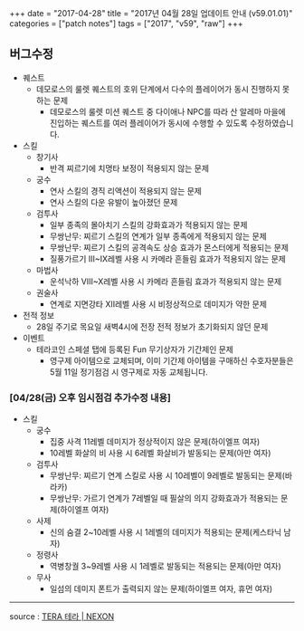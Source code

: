 +++
date = "2017-04-28"
title = "2017년 04월 28일 업데이트 안내 (v59.01.01)"
categories = ["patch notes"]
tags = ["2017", "v59", "raw"]
+++

## 버그수정

- 퀘스트
  - 데모로스의 룰렛 퀘스트의 호위 단계에서 다수의 플레이어가 동시 진행하지 못하는 문제
    - 데모로스의 룰렛 미션 퀘스트 중 다이애나 NPC를 따라 산 알레마 마을에 진입하는 퀘스트를
여러 플레이어가 동시에 수행할 수 있도록 수정하였습니다.
- 스킬
  - 창기사
    - 반격 찌르기에 치명타 보정이 적용되지 않는 문제
  - 궁수
    - 연사 스킬의 경직 리액션이 적용되지 않는 문제
    - 연사 스킬의 다운 유발이 높아졌던 문제
  - 검투사
    - 일부 종족의 몰아치기 스킬의 강화효과가 적용되지 않는 문제
    - 무쌍난무: 찌르기 스킬의 연계가 일부 종족에게 적용되지 않는 문제
    - 무쌍난무: 찌르기 스킬의 공격속도 상승 효과가 몬스터에게 적용되는 문제
    - 질풍가르기 III~IX레벨 사용 시 카메라 흔들림 효과가 적용되지 않는 문제
  - 마법사
    - 운석낙하 VIII~X레벨 사용 시 카메라 흔들림 효과가 적용되지 않는 문제
  - 권술사
    - 연계로 지면강타 XII레벨 사용 시 비정상적으로 데미지가 약한 문제
- 전적 정보
  - 28일 주기로 목요일 새벽4시에 전장 전적 정보가 초기화되지 않던 문제
- 이벤트
  - 테라코인 스페셜 탭에 등록된 Fun 무기상자가 기간제인 문제
    - 영구제 아이템으로 교체되며, 이미 기간제 아이템을 구매하신 수호자분들은
5월 11일 정기점검 시 영구제로 자동 교체됩니다.

### [04/28(금) 오후 임시점검 추가수정 내용]
- 스킬
  - 궁수
    - 집중 사격 11레벨 데미지가 정상적이지 않은 문제(하이엘프 여자)
    - 10레벨 화살의 비 사용 시 6레벨 화살비가 발동되는 문제(아만 여자)
  - 검투사
    - 무쌍난무: 찌르기 연계 스킬로 사용 시 10레벨이 9레벨로 발동되는 문제(바라카)
    - 무쌍난무: 가르기 연계가 7레벨일 때 필살의 의지 강화효과가 적용되는 문제(하이엘프 여자)
  - 사제
    - 신의 숨결 2~10레벨 사용 시 1레벨의 데미지가 적용되는 문제(케스타닉 남자)
  - 정령사
    - 역병창궐 3~9레벨 사용 시 1레벨로 발동되는 적용되는 문제(아만 여자)
  - 무사
    - 일섬의 데미지 폰트가 출력되지 않는 문제(하이엘프 여자, 휴먼 여자)

----

source : [TERA 테라 | NEXON](http://tera.nexon.com/news/update/view.aspx?n4articlesn=276)
